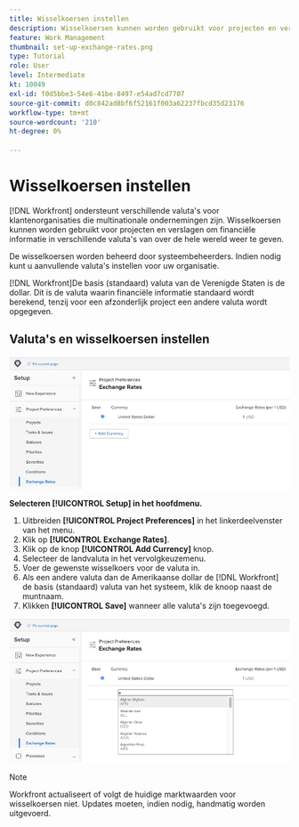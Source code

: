 ```yaml
---
title: Wisselkoersen instellen
description: Wisselkoersen kunnen worden gebruikt voor projecten en verslagen om financiële informatie in verschillende valuta's van over de hele wereld weer te geven.
feature: Work Management
thumbnail: set-up-exchange-rates.png
type: Tutorial
role: User
level: Intermediate
kt: 10049
exl-id: f0d5bbe3-54e6-41be-8497-e54ad7cd7707
source-git-commit: d0c842ad8bf6f52161f003a62237fbcd35d23176
workflow-type: tm+mt
source-wordcount: '210'
ht-degree: 0%

---
```


# Wisselkoersen instellen

[!DNL Workfront] ondersteunt verschillende valuta&#39;s voor klantenorganisaties die multinationale ondernemingen zijn. Wisselkoersen kunnen worden gebruikt voor projecten en verslagen om financiële informatie in verschillende valuta&#39;s van over de hele wereld weer te geven.

De wisselkoersen worden beheerd door systeembeheerders. Indien nodig kunt u aanvullende valuta&#39;s instellen voor uw organisatie.

[!DNL Workfront]De basis (standaard) valuta van de Verenigde Staten is de dollar. Dit is de valuta waarin financiële informatie standaard wordt berekend, tenzij voor een afzonderlijk project een andere valuta wordt opgegeven.

## Valuta&#39;s en wisselkoersen instellen

![Een afbeelding van het selecteren van wisselkoersen](assets/setting-up-finances-4.png)

**Selecteren [!UICONTROL Setup] in het hoofdmenu.**

1. Uitbreiden **[!UICONTROL Project Preferences]** in het linkerdeelvenster van het menu.
1. Klik op **[!UICONTROL Exchange Rates]**.
1. Klik op de knop **[!UICONTROL Add Currency]** knop.
1. Selecteer de landvaluta in het vervolgkeuzemenu.
1. Voer de gewenste wisselkoers voor de valuta in.
1. Als een andere valuta dan de Amerikaanse dollar de [!DNL Workfront] de basis (standaard) valuta van het systeem, klik de knoop naast de muntnaam.
1. Klikken **[!UICONTROL Save]** wanneer alle valuta&#39;s zijn toegevoegd.

![Afbeelding van het toevoegen van een valuta aan de lijst met wisselkoersen](assets/setting-up-finances-5.png)

>[!NOTE]
>
>Workfront actualiseert of volgt de huidige marktwaarden voor wisselkoersen niet. Updates moeten, indien nodig, handmatig worden uitgevoerd.
